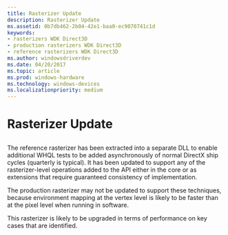 ```yaml
---
title: Rasterizer Update
description: Rasterizer Update
ms.assetid: 0b7db462-2b04-42e1-baa0-ec9070741c1d
keywords:
- rasterizers WDK Direct3D
- production rasterizers WDK Direct3D
- reference rasterizers WDK Direct3D
ms.author: windowsdriverdev
ms.date: 04/20/2017
ms.topic: article
ms.prod: windows-hardware
ms.technology: windows-devices
ms.localizationpriority: medium
---
```


# Rasterizer Update


## <span id="ddk_rasterizer_update_gg"></span><span id="DDK_RASTERIZER_UPDATE_GG"></span>


The reference rasterizer has been extracted into a separate DLL to enable additional WHQL tests to be added asynchronously of normal DirectX ship cycles (quarterly is typical). It has been updated to support any of the rasterizer-level operations added to the API either in the core or as extensions that require guaranteed consistency of implementation.

The production rasterizer may not be updated to support these techniques, because environment mapping at the vertex level is likely to be faster than at the pixel level when running in software.

This rasterizer is likely to be upgraded in terms of performance on key cases that are identified.

 

 





